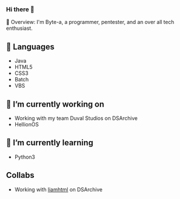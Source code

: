 ### Hi there 👋

💬 Overview: I'm Byte-a, a programmer,  pentester, and an over all tech enthusiast.

## 💬 Languages
 - Java
 - HTML5
 - CSS3
 - Batch
 - VBS
 
## 🔭 I’m currently working on
  - Working with my team Duval Studios on DSArchive
  - HellionOS
 
## 🌱 I’m currently learning
 - Python3

## Collabs
  - Working with <a href="https://github.com/limhtml">liamhtml</a> on DSArchive
